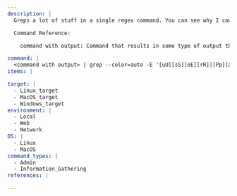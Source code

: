 ```yaml
---
description: |
  Greps a lot of stuff in a single regex command. You can see why I could not remember this one, right? Used to grep interesting info from web pages, for example with cURL. Greps Passwords, Usernames and more interesting things.

  Command Reference:

  	command with output: Command that results in some type of output that can be processed by grep.

command: |
  <command with output> | grep --color=auto -E '[uU][sS][eE][rR]|[Pp][aA][sS]{2}|[dD][bB]|[vV][eE][rR][sS][iI][oO][nN]|[cC][rR][eE][dD]|[rR][oO]{2}[tT]|[aA][dD][mM][iI][nN]|href|JSESSION|JWT|jwt|[cC][oO]{2}[kK][iI][eE]|[hH][aA][sS][hH]|[0-9]{1,3}(\.[0-9]{1,3}){1,3}\:{0,1}[0-9]+'
items: |

target: |
  - Linux_target
  - MacOS_target
  - Windows_target
environment: |
  - Local
  - Web
  - Network
OS: |
  - Linux
  - MacOS
command_types: |
  - Admin
  - Information_Gathering
references: |

---
```

